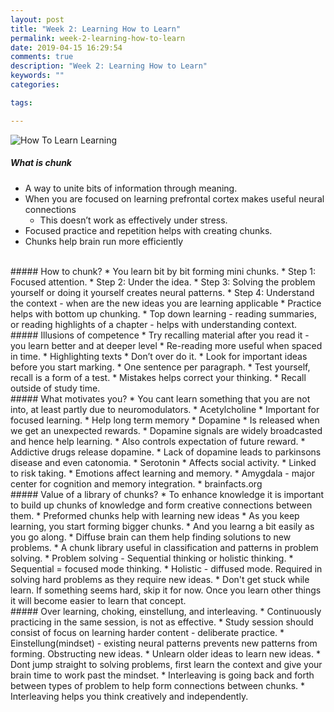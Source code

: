 ```yaml
---
layout: post
title: "Week 2: Learning How to Learn"
permalink: week-2-learning-how-to-learn
date: 2019-04-15 16:29:54
comments: true
description: "Week 2: Learning How to Learn"
keywords: ""
categories:

tags:

---
```


![How To Learn Learning](/images/how-to-learn-learning.png)

##### What is chunk
* A way to unite bits of information through meaning.
* When you are focused on learning prefrontal cortex makes useful neural connections
  * This doesn’t work as effectively under stress.
* Focused practice and repetition helps with creating chunks.
* Chunks help brain run more efficiently

<br/>
##### How to chunk?
* You learn bit by bit forming mini chunks.
* Step 1: Focused attention.
* Step 2: Under the idea.
* Step 3: Solving the problem yourself or doing it yourself creates neural patterns.
* Step 4: Understand the context - when are the new ideas you are learning applicable
  * Practice helps with bottom up chunking.
  * Top down learning - reading summaries, or reading highlights of a chapter - helps with understanding context.

<br/>
##### Illusions of competence
* Try recalling material after you read it - you learn better and at deeper level
* Re-reading more useful when spaced in time.
* Highlighting texts
  * Don’t over do it.
  * Look for important ideas before you start marking.
  * One sentence per paragraph.
* Test yourself, recall is a form of a test.
* Mistakes helps correct your thinking.
* Recall outside of study time.

<br/>
##### What motivates you?
* You cant learn something that you are not into, at least partly due to neuromodulators.
* Acetylcholine
  * Important for focused learning.
  * Help long term memory
* Dopamine
  * Is released when we get an unexpected rewards.
  * Dopamine signals are widely broadcasted and hence help learning.
  * Also controls expectation of future reward.
  * Addictive drugs release dopamine.
  * Lack of dopamine leads to parkinsons disease and even catonomia.
* Serotonin
  * Affects social activity.
  * Linked to risk taking.
* Emotions affect learning and memory.
* Amygdala  - major center for cognition and memory integration.
* brainfacts.org

<br/>
##### Value of a library of chunks?
* To enhance knowledge it is important to build up chunks of knowledge and form creative connections between them.
* Preformed chunks help with learning new ideas
* As you keep learning, you start forming bigger chunks.
  * And you learng a bit easily as you go along.
  * Diffuse brain can them help finding solutions to new problems.
* A chunk library useful in classification and patterns in problem solving.
* Problem solving - Sequential thinking or holistic thinking.
  * Sequential = focused mode thinking.
  * Holistic - diffused mode. Required in solving hard problems as they require new ideas.
* Don't get stuck while learn. If something seems hard, skip it for now. Once you learn other things it will become easier to learn that concept.

<br/>
##### Over learning, choking, einstellung, and interleaving.
* Continuously practicing in the same session, is not as effective.
* Study session should consist of focus on learning harder content - deliberate practice.
* Einstellung(mindset) - existing neural patterns prevents new patterns from forming. Obstructing new ideas.
* Unlearn older ideas to learn new ideas.
* Dont jump straight to solving problems, first learn the context and give your brain time to work past the mindset.
* Interleaving is going back and forth between types of problem to help form connections between chunks.
* Interleaving helps you think creatively and independently.
